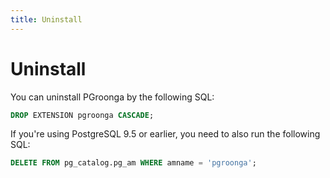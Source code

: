 ```yaml
---
title: Uninstall
---
```


# Uninstall

You can uninstall PGroonga by the following SQL:

```sql
DROP EXTENSION pgroonga CASCADE;
```

If you're using PostgreSQL 9.5 or earlier, you need to also run the following SQL:

```sql
DELETE FROM pg_catalog.pg_am WHERE amname = 'pgroonga';
```
